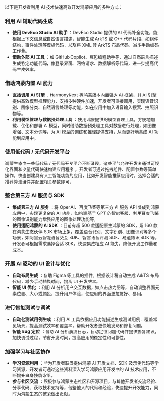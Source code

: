 以下是开发者利用 AI 技术快速高效开发鸿蒙应用的多种方式：

### 利用 AI 辅助代码生成

  * **使用 DevEco Studio AI 助手** ：DevEco Studio 提供的 AI 代码补全功能，能根据上下文信息或自然语言描述，智能生成 ArkTS 或 C++ 代码片段，如组件结构、事件处理等模板代码，以及将 XML 转 ArkTS 布局代码，减少手动编码工作量。
  * **借助外部 AI 工具** ：如 GitHub Copilot、豆包编程助手等，通过自然语言描述生成特定功能代码，像登录界面、网络请求、数据解析等代码，进一步提高代码生成效率。

### 借助鸿蒙内置 AI 能力

  * **直接调用 AI 引擎** ：HarmonyNext 等鸿蒙版本内置强大 AI 框架，其 AI 引擎提供高效模型推理能力，支持多种硬件加速，开发者可直接调用，实现语音识别、图像分类、自然语言处理等功能，如在应用中加入语音输入搜索、拍照识物等。
  * **利用模型管理与数据预处理工具** ：使用鸿蒙提供的模型管理工具，方便地加载、优化和部署 AI 模型，同时借助数据预处理工具对数据进行处理，如图像增强、文本分词等，为 AI 模型的训练和推理提供支持，从而更好地集成 AI 功能到应用中。

### 使用低代码 / 无代码开发平台

鸿蒙生态中一些低代码 / 无代码开发平台不断涌现，这些平台允许开发者通过可视化界面和少量代码快速构建应用程序 。开发者可通过拖拽组件、配置参数等简单操作，快速创建具有人工智能功能的应用，比如开发智能推荐应用时，选择合适的推荐算法组件并配置相关参数即可。

### 整合第三方 AI 服务与 SDK

  * **集成第三方 AI 服务** ：将 OpenAI、百度飞桨等第三方 AI 服务 API 集成到鸿蒙应用中，实现更复杂的 AI 功能，如构建基于 GPT 的智能客服、利用百度飞桨的图像识别能力增强应用的图像处理功能等。
  * **使用适配鸿蒙的 AI SDK** ：目前有超 500 款适配原生鸿蒙的 SDK，超 160 款在鸿蒙生态伙伴 SDK 市场上架，覆盖语音识别、文字识别、图像识别等多个场景，如阿里云智能语音交互 SDK、智言语音评测 SDK、易道博识 SDK 等，开发者可根据需求选择合适 SDK，快速集成相应 AI 能力，降低开发工作量和成本。

### 开展 AI 驱动的 UI 设计与优化

  * **自动布局生成** ：借助 Figma 等工具的插件，根据设计稿自动生成 ArkTS 布局代码，减少手动转换时间，提高 UI 开发效率。
  * **智能 UI 优化** ：利用 AI 分析用户交互数据，如点击热力图等，自动调整界面元素位置、大小或颜色，提升用户体验，使应用的界面更加友好、易用。

### 进行智能测试与调试

  * **自动化测试用例生成** ：利用 AI 工具依据应用功能描述生成测试用例，覆盖常见场景，提高测试效率和覆盖率，帮助开发者更快地发现和修复问题。
  * **智能 Bug 定位** ：借助 AI 分析崩溃日志，自动定位问题代码并提供修复建议，加快调试过程，节省开发时间，提高应用的稳定性和可靠性。

### 加强学习与社区协作

  * **学习资源利用** ：华为开发者联盟提供鸿蒙 AI 开发文档、SDK 及示例代码等学习资源，开发者可通过这些资料深入学习鸿蒙应用开发中的 AI 技术应用，不断提升自身技能水平。
  * **参与社区交流** ：积极参与鸿蒙生态社区和开源项目，与其他开发者交流经验、分享代码、获取技术支持等，借鉴他人的代码和经验，快速提升开发能力，同时为鸿蒙生态的繁荣做出贡献。